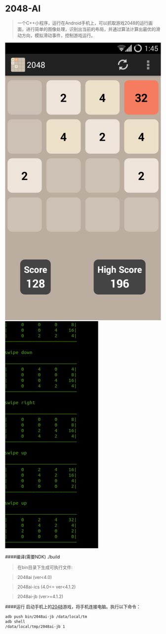 2048-AI
=======
>一个C++小程序，运行在Android手机上，可以抓取游戏2048的运行画面，进行简单的图像处理，识别出当前的布局，并通过算法计算出最优的滑动方向，模拟滑动事件，控制游戏运行。

![1](https://raw.githubusercontent.com/buptpatriot/2048-AI/master/screenshot/1.png)
![2](https://raw.githubusercontent.com/buptpatriot/2048-AI/master/screenshot/2.png)

####编译(需要NDK)
    ./build
    
>在bin目录下生成可执行文件:

>2048ai     (ver<4.0)

>2048ai-ics (4.0<= ver<4.1.2)

>2048ai-jb  (ver>=4.1.2)

####运行
  启动手机上的[2048](http://www.wandoujia.com/apps/com.digiplex.game)游戏，将手机连接电脑。执行以下命令：
  
    adb push bin/2048ai-jb /data/local/tm
    adb shell
    /data/local/tmp/2048ai-jb 1
